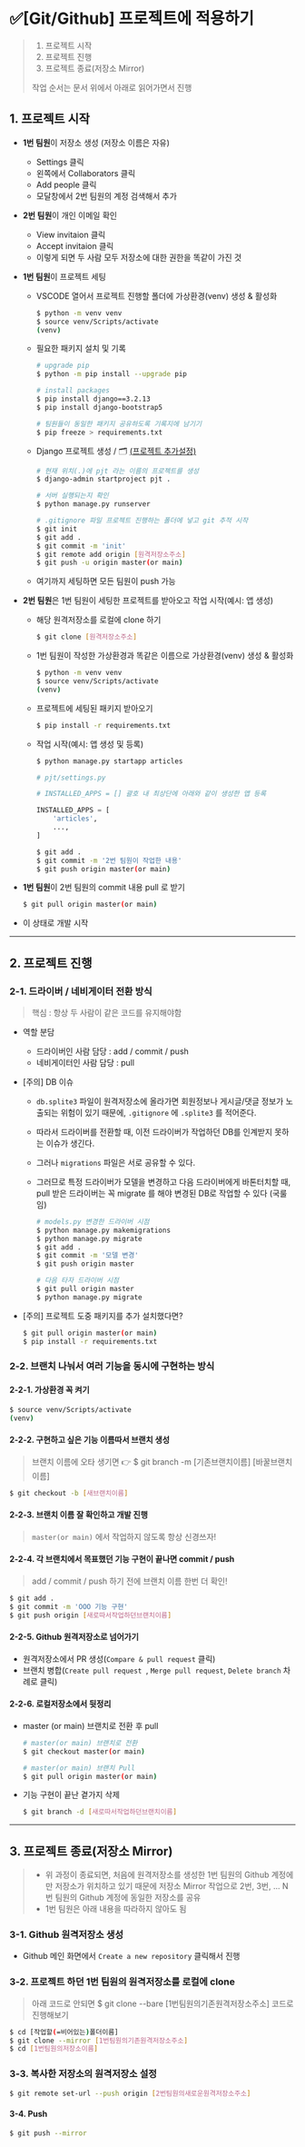 # ✅[Git/Github] 프로젝트에 적용하기

> 1. 프로젝트 시작
> 2. 프로젝트 진행
> 3. 프로젝트 종료(저장소 Mirror)
>
> 
>
> 작업 순서는 문서 위에서 아래로 읽어가면서 진행



## 1. 프로젝트 시작

- **1번 팀원**이 저장소 생성 (저장소 이름은 자유)
  
  - Settings 클릭
  - 왼쪽에서 Collaborators 클릭
  - Add people 클릭
  - 모달창에서 2번 팀원의 계정 검색해서 추가
  
- **2번 팀원**이 개인 이메일 확인
  
  - View invitaion 클릭
  - Accept invitaion 클릭
  - 이렇게 되면 두 사람 모두 저장소에 대한 권한을 똑같이 가진 것
  
- **1번 팀원**이 프로젝트 세팅
  
  - VSCODE 열어서 프로젝트 진행할 폴더에 가상환경(venv) 생성 & 활성화
  
    ```bash
    $ python -m venv venv
    $ source venv/Scripts/activate
    (venv)
    ```
  
  - 필요한 패키지 설치 및 기록
  
    ```bash
    # upgrade pip
    $ python -m pip install --upgrade pip
    
    # install packages 
    $ pip install django==3.2.13
    $ pip install django-bootstrap5
    
    # 팀원들이 동일한 패키지 공유하도록 기록지에 남기기
    $ pip freeze > requirements.txt
    ```
  
  - Django 프로젝트 생성 / 🗂️ [(프로젝트 추가설정)](https://github.com/code-sum/TIL/blob/master/notes/dj_modelform2.md)
  
    ```bash
    # 현재 위치(.)에 pjt 라는 이름의 프로젝트를 생성
    $ django-admin startproject pjt .
    
    # 서버 실행되는지 확인
    $ python manage.py runserver
    
    # .gitignore 파일 프로젝트 진행하는 폴더에 넣고 git 추적 시작
    $ git init
    $ git add .
    $ git commit -m 'init'
    $ git remote add origin [원격저장소주소]
    $ git push -u origin master(or main)
    ```
  
  - 여기까지 세팅하면 모든 팀원이 push 가능
  
- **2번 팀원**은 1번 팀원이 세팅한 프로젝트를 받아오고 작업 시작(예시: 앱 생성)

  - 해당 원격저장소를 로컬에 clone 하기

    ```bash
    $ git clone [원격저장소주소]
    ```

  - 1번 팀원이 작성한 가상환경과 똑같은 이름으로 가상환경(venv) 생성 & 활성화

    ```bash
    $ python -m venv venv
    $ source venv/Scripts/activate
    (venv)
    ```

  - 프로젝트에 세팅된 패키지 받아오기

    ```bash
    $ pip install -r requirements.txt
    ```

  - 작업 시작(예시: 앱 생성 및 등록)

    ```bash
    $ python manage.py startapp articles
    ```

    ```python
    # pjt/settings.py
    
    # INSTALLED_APPS = [] 괄호 내 최상단에 아래와 같이 생성한 앱 등록
    
    INSTALLED_APPS = [
        'articles',
        ...,
    ]
    ```

    ```bash
    $ git add .
    $ git commit -m '2번 팀원이 작업한 내용'
    $ git push origin master(or main)
    ```

- **1번 팀원**이 2번 팀원의 commit 내용 pull 로 받기

  ```bash
  $ git pull origin master(or main)
  ```

- 이 상태로 개발 시작



---



## 2. 프로젝트 진행

### 2-1. 드라이버 / 네비게이터 전환 방식

> 핵심 : 항상 두 사람이 같은 코드를 유지해야함

- 역할 분담

  - 드라이버인 사람 담당 : add / commit / push
  - 네비게이터인 사람 담당 : pull

- [주의] DB 이슈

  - `db.splite3` 파일이 원격저장소에 올라가면 회원정보나 게시글/댓글 정보가 노출되는 위험이 있기 때문에, `.gitignore` 에 `.splite3` 를 적어준다.

  - 따라서 드라이버를 전환할 때, 이전 드라이버가 작업하던 DB를 인계받지 못하는 이슈가 생긴다.

  - 그러나 `migrations` 파일은 서로 공유할 수 있다.

  - 그러므로 특정 드라이버가 모델을 변경하고 다음 드라이버에게 바톤터치할 때, pull 받은 드라이버는 꼭 migrate 를 해야 변경된 DB로 작업할 수 있다 (국룰임)

    ```bash
    # models.py 변경한 드라이버 시점
    $ python manage.py makemigrations
    $ python manage.py migrate
    $ git add .
    $ git commit -m '모델 변경'
    $ git push origin master
    
    # 다음 타자 드라이버 시점
    $ git pull origin master
    $ python manage.py migrate
    ```

- [주의] 프로젝트 도중 패키지를 추가 설치했다면?

  ```bash
  $ git pull origin master(or main)
  $ pip install -r requirements.txt
  ```

### 2-2. 브랜치 나눠서 여러 기능을 동시에 구현하는 방식

#### 2-2-1. 가상환경 꼭 켜기

```bash
$ source venv/Scripts/activate
(venv)
```

#### 2-2-2. 구현하고 싶은 기능 이름따서 브랜치 생성

> 브랜치 이름에 오타 생기면 👉 $ git branch -m [기존브랜치이름] [바꿀브랜치이름]

```bash
$ git checkout -b [새브랜치이름]
```

#### 2-2-3. 브랜치 이름 잘 확인하고 개발 진행

>  `master(or main)` 에서 작업하지 않도록 항상 신경쓰자! 

#### 2-2-4. 각 브랜치에서 목표했던 기능 구현이 끝나면 commit / push

> add / commit / push 하기 전에 브랜치 이름 한번 더 확인!

```bash
$ git add .
$ git commit -m 'OOO 기능 구현'
$ git push origin [새로따서작업하던브랜치이름]
```

#### 2-2-5. Github 원격저장소로 넘어가기

- 원격저장소에서 PR 생성(`Compare & pull request` 클릭)
- 브랜치 병합(`Create pull request `, `Merge pull request`, `Delete branch` 차례로 클릭)

#### 2-2-6. 로컬저장소에서 뒷정리

- master (or main) 브랜치로 전환 후 pull

  ```bash
  # master(or main) 브랜치로 전환
  $ git checkout master(or main)
  
  # master(or main) 브랜치 Pull
  $ git pull origin master(or main)
  ```

- 기능 구현이 끝난 곁가지 삭제

  ```bash
  $ git branch -d [새로따서작업하던브랜치이름]
  ```



---



## 3. 프로젝트 종료(저장소 Mirror)

>  - 위 과정이 종료되면, 처음에 원격저장소를 생성한 1번 팀원의 Github 계정에만 저장소가 위치하고 있기 때문에 저장소 Mirror 작업으로 2번, 3번, ... N번 팀원의 Github 계정에 동일한 저장소를 공유
>  - 1번 팀원은 아래 내용을 따라하지 않아도 됨

### 3-1. Github 원격저장소 생성

- Github 메인 화면에서 `Create a new repository` 클릭해서 진행

### 3-2. 프로젝트 하던 1번 팀원의 원격저장소를 로컬에 clone

> 아래 코드로 안되면 $ git clone --bare [1번팀원의기존원격저장소주소] 코드로 진행해보기

```bash
$ cd [작업할(=비어있는)폴더이름]
$ git clone --mirror [1번팀원의기존원격저장소주소]
$ cd [1번팀원의저장소이름]
```

### 3-3. 복사한 저장소의 원격저장소 설정

```bash
$ git remote set-url --push origin [2번팀원의새로운원격저장소주소]
```

#### 3-4. Push 

```bash
$ git push --mirror
```
